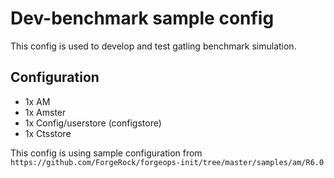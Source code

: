 # Dev-benchmark sample config
This config is used to develop and test gatling benchmark simulation.

## Configuration
- 1x AM
- 1x Amster
- 1x Config/userstore (configstore)
- 1x Ctsstore

This config is using sample configuration from  
`https://github.com/ForgeRock/forgeops-init/tree/master/samples/am/R6.0`
